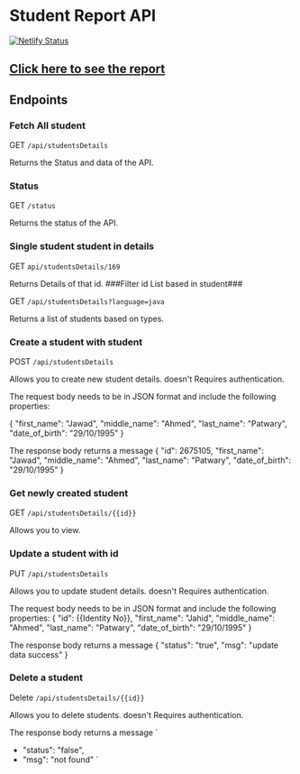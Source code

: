 # Student Report API
[![Netlify Status](https://api.netlify.com/api/v1/badges/eb3e22c9-e7fc-4eb5-a12f-a0dfb2ee4b87/deploy-status)](https://app.netlify.com/sites/mahmud-studentapi/deploys)
## [Click here to see the report](https://mahmud-studentapi.netlify.app/)

## Endpoints

### Fetch All student

GET `/api/studentsDetails`

Returns the Status and data of the API.

### Status

GET `/status`

Returns the status of the API.

### Single student student in details

GET `api/studentsDetails/169`

Returns Details of that id.
###Filter id List based in student###

GET `/api/studentsDetails?language=java`

Returns a list of students based on types.

### Create a student with student

POST `/api/studentsDetails`

Allows you to create new student details. doesn't Requires authentication.

The request body needs to be in JSON format and include the following properties:

{
"first_name": "Jawad",
"middle_name": "Ahmed",
"last_name": "Patwary",
"date_of_birth": "29/10/1995"
}

The response body returns a message
{
"id": 2675105,
"first_name": "Jawad",
"middle_name": "Ahmed",
"last_name": "Patwary",
"date_of_birth": "29/10/1995"
}

### Get newly created student

GET `/api/studentsDetails/{{id}}`

Allows you to view.

### Update a student with id

PUT `/api/studentsDetails`

Allows you to update student details. doesn't Requires authentication.

The request body needs to be in JSON format and include the following properties:
{
"id": {{Identity No}},
"first_name": "Jahid",
"middle_name": "Ahmed",
"last_name": "Patwary",
"date_of_birth": "29/10/1995"
}

The response body returns a message
{
"status": "true",
"msg": "update data success"
}

### Delete a student

Delete `/api/studentsDetails/{{id}}`

Allows you to delete students. doesn't Requires authentication.

The response body returns a message
`

- "status": "false",
- "msg": "not found"
  `
